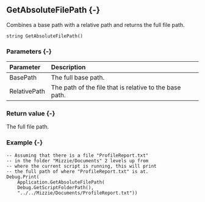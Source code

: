 ## GetAbsoluteFilePath {-}

Combines a base path with a relative path and returns the full file path.

```{sql}
string GetAbsoluteFilePath()
```

### Parameters {-}

Parameter | Description
| :-- | :-- |
BasePath | The full base path.
RelativePath | The path of the file that is relative to the base path.

### Return value {-}

The full file path.

### Example {-}

```{sql}
-- Assuming that there is a file "ProfileReport.txt"
-- in the folder "Mizzie/Documents" 2 levels up from
-- where the current script is running, this will print
-- the full path of where "ProfileReport.txt" is at.
Debug.Print(
    Application.GetAbsoluteFilePath(
    Debug.GetScriptFolderPath(),
    "../../Mizzie/Documents/ProfileReport.txt"))
```